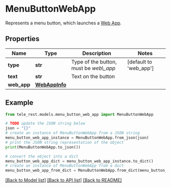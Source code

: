 # MenuButtonWebApp

Represents a menu button, which launches a [Web App](https://core.telegram.org/bots/webapps).

## Properties

Name | Type | Description | Notes
------------ | ------------- | ------------- | -------------
**type** | **str** | Type of the button, must be *web\\_app* | [default to 'web_app']
**text** | **str** | Text on the button | 
**web_app** | [**WebAppInfo**](WebAppInfo.md) |  | 

## Example

```python
from tele_rest.models.menu_button_web_app import MenuButtonWebApp

# TODO update the JSON string below
json = "{}"
# create an instance of MenuButtonWebApp from a JSON string
menu_button_web_app_instance = MenuButtonWebApp.from_json(json)
# print the JSON string representation of the object
print(MenuButtonWebApp.to_json())

# convert the object into a dict
menu_button_web_app_dict = menu_button_web_app_instance.to_dict()
# create an instance of MenuButtonWebApp from a dict
menu_button_web_app_from_dict = MenuButtonWebApp.from_dict(menu_button_web_app_dict)
```
[[Back to Model list]](../README.md#documentation-for-models) [[Back to API list]](../README.md#documentation-for-api-endpoints) [[Back to README]](../README.md)


